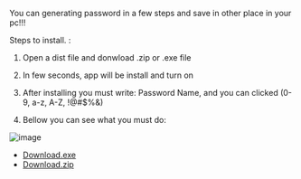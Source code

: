 You can generating password in a few steps and save in other place in your pc!!!

Steps to install. :

1. Open a dist file and donwload .zip or .exe file 
  
2. In few seconds, app will be install and turn on

3. After installing you must write: Password Name, and you can clicked (0-9, a-z, A-Z, !@#$%&)

4. Bellow you can see what you must do:

![image](https://github.com/user-attachments/assets/31260c2d-d40d-4f16-85fd-3db1fafc0a2d)




- [Download.exe](https://github.com/NiceTryJony/GenPass/blob/main/dist/generate_password.exe)
- [Download.zip](https://github.com/NiceTryJony/GenPass/blob/main/dist/generate_password.zip)
